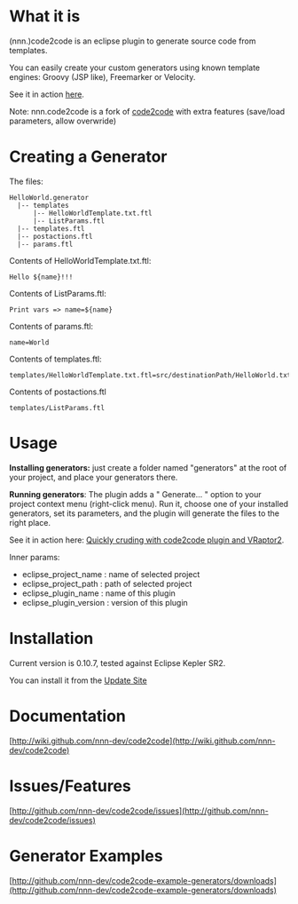 # What it is

(nnn.)code2code is an eclipse plugin to generate source code from templates.

You can easily create your custom generators using known template engines: Groovy (JSP like), Freemarker or Velocity.

See it in action  [here](http://elsethenif.wordpress.com/2009/06/12/quickly-cruding-with-code2code-plugin-and-vraptor2/).

Note: 
nnn.code2code is a fork of [code2code](https://github.com/srizzo/code2code) with extra features (save/load parameters, allow overwride)

# Creating a Generator

The files:

    HelloWorld.generator
      |-- templates
          |-- HelloWorldTemplate.txt.ftl
          |-- ListParams.ftl
      |-- templates.ftl
      |-- postactions.ftl
      |-- params.ftl


Contents of HelloWorldTemplate.txt.ftl:

    Hello ${name}!!!

Contents of ListParams.ftl:

    Print vars => name=${name}

Contents of params.ftl:

    name=World

Contents of templates.ftl:

    templates/HelloWorldTemplate.txt.ftl=src/destinationPath/HelloWorld.txt
    
Contents of postactions.ftl

    templates/ListParams.ftl

# Usage

<strong>Installing generators:</strong> just create a folder named "generators" at the root of your project, and place your generators there.

<strong>Running generators</strong>: The plugin adds a " Generate... " option to your project context menu (right-click menu). Run it, choose one of your installed generators, set its parameters, and the plugin will generate the files to the right place.

See it in action here: [Quickly cruding with code2code plugin and VRaptor2](http://elsethenif.wordpress.com/2009/06/12/quickly-cruding-with-code2code-plugin-and-vraptor2/).

Inner params:


* eclipse_project_name  : name of selected project
* eclipse_project_path  : path of selected project
* eclipse_plugin_name   : name of this plugin
* eclipse_plugin_version : version of this plugin

# Installation

Current version is 0.10.7, tested against Eclipse Kepler SR2.

You can install it from the [Update Site](http://nnn-dev.github.com/code2code/updatesite)


# Documentation

[http://wiki.github.com/nnn-dev/code2code](http://wiki.github.com/nnn-dev/code2code)


# Issues/Features

[http://github.com/nnn-dev/code2code/issues](http://github.com/nnn-dev/code2code/issues)


# Generator Examples

[http://github.com/nnn-dev/code2code-example-generators/downloads](http://github.com/nnn-dev/code2code-example-generators/downloads)

